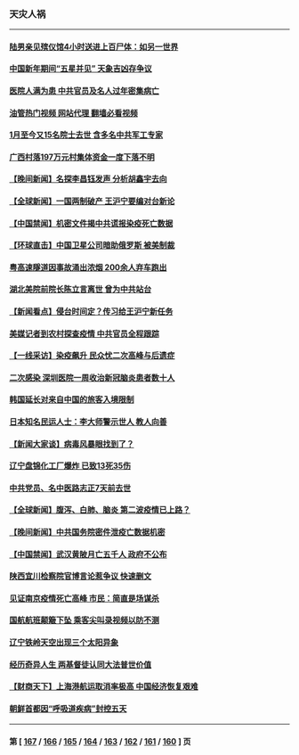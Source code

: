 ### 天灾人祸
---
#### [陆男亲见殡仪馆4小时送进上百尸体：如另一世界](../../pages/ncid280/n13917046.md?01290045) 
#### [中国新年期间“五星并见” 天象吉凶存争议](../../pages/ncid280/n13917191.md?01290045) 
#### [医院人满为患 中共官员及名人过年密集病亡](../../pages/ncid280/n13917127.md?01290045) 
#### [油管热门视频 网站代理 翻墙必看视频](http://138.2.39.72:81/youtube.html?epic-marker?01290045)
#### [1月至今又15名院士去世 含多名中共军工专家](../../pages/ncid280/n13917156.md?01290045) 
#### [广西村落197万元村集体资金一度下落不明](../../pages/ncid280/n13917137.md?01290045) 
#### [【晚间新闻】名探李昌钰发声 分析胡鑫宇去向](../../pages/ncid280/n13917122.md?01290045) 
#### [【全球新闻】一国两制破产 王沪宁要编对台新论](../../pages/ncid280/n13917131.md?01290045) 
#### [【中国禁闻】机密文件揭中共谎报染疫死亡数据](../../pages/ncid280/n13916924.md?01290045) 
#### [【环球直击】中国卫星公司暗助俄罗斯 被美制裁](../../pages/ncid280/n13916897.md?01290045) 
#### [粤高速隧道因事故涌出浓烟 200余人弃车跑出](../../pages/ncid280/n13916995.md?01290045) 
#### [湖北美院前院长陈立言离世 曾为中共站台](../../pages/ncid280/n13916979.md?01290045) 
#### [【新闻看点】侵台时间定？传习给王沪宁新任务](../../pages/ncid280/n13916929.md?01290045) 
#### [美媒记者到农村探查疫情 中共官员全程跟踪](../../pages/ncid280/n13916922.md?01290045) 
#### [【一线采访】染疫飙升 民众忧二次高峰与后遗症](../../pages/ncid280/n13916848.md?01290045) 
#### [二次感染 深圳医院一周收治新冠脑炎患者数十人](../../pages/ncid280/n13916817.md?01290045) 
#### [韩国延长对来自中国的旅客入境限制](../../pages/ncid280/n13916802.md?01290045) 
#### [日本知名民运人士：李大师警示世人 教人向善](../../pages/ncid280/n13916627.md?01290045) 
#### [【新闻大家谈】病毒风暴眼找到了？](../../pages/ncid280/n13916766.md?01290045) 
#### [辽宁盘锦化工厂爆炸 已致13死35伤](../../pages/ncid280/n13916686.md?01290045) 
#### [中共党员、名中医路志正7天前去世](../../pages/ncid280/n13916608.md?01290045) 
#### [【全球新闻】腹泻、白肺、脑炎 第二波疫情已上路？](../../pages/ncid280/n13916633.md?01290045) 
#### [【晚间新闻】中共国务院密件泄疫亡数据机密](../../pages/ncid280/n13916632.md?01290045) 
#### [【中国禁闻】武汉黄陂月亡五千人 政府不公布](../../pages/ncid280/n13916302.md?01290045) 
#### [陕西宜川检察院官博言论惹争议 快速删文](../../pages/ncid280/n13916568.md?01290045) 
#### [见证南京疫情死亡高峰 市民：简直是场谋杀](../../pages/ncid280/n13916564.md?01290045) 
#### [国航航班颠簸下坠 乘客尖叫录视频以防不测](../../pages/ncid280/n13916575.md?01290045) 
#### [辽宁铁岭天空出现三个太阳异象](../../pages/ncid280/n13916408.md?01290045) 
#### [经历奇异人生 两基督徒认同大法普世价值](../../pages/ncid280/n13916303.md?01290045) 
#### [【财商天下】上海港航运取消率极高 中国经济恢复艰难](../../pages/ncid280/n13916276.md?01290045) 
#### [朝鲜首都因“呼吸道疾病”封控五天](../../pages/ncid280/n13916288.md?01290045) 

---
#### 第 [ [167](./167.md?01290045) / [166](./166.md?01290045) / [165](./165.md?01290045) / [164](./164.md?01290045) / [163](./163.md?01290045) / [162](./162.md?01290045) / [161](./161.md?01290045) / [160](./160.md?01290045) ] 页
